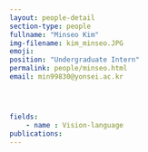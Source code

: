 ```yaml
---
layout: people-detail
section-type: people
fullname: "Minseo Kim"
img-filename: kim_minseo.JPG
emoji: 
position: "Undergraduate Intern"
permalink: people/minseo.html
email: min99830@yonsei.ac.kr




fields:
    - name : Vision-language
publications:
---
```

